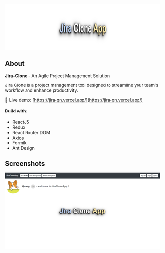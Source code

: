 <p align="center">
<img src="/documentation_images/jira-logo.png" alt="jira-logo" 
width="700" height="150">
</p>

## About

**Jira-Clone** - An Agile Project Management Solution

Jira Clone is a project management tool designed to streamline your team's workflow and enhance productivity.

🚀 Live demo: [https://jira-qn.vercel.app/](https://jira-qn.vercel.app/)

#### Build with:

- ReactJS
- Redux
- React Router DOM
- Axios
- Formik
- Ant Design

## Screenshots

![jira-homepage.png](/documentation_images/jira-homepage.png)
